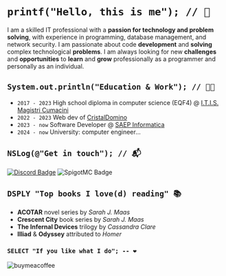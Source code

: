 # `printf("Hello, this is me"); // 👋`
I am a skilled IT professional with a **passion for technology and problem solving**, with experience in programming, database management, and network security. I am passionate about code **development** and **solving** complex technological **problems**. I am always looking for new **challenges** and **opportunities** to **learn** and **grow** professionally as a programmer and personally as an individual.

## `System.out.println("Education & Work"); // 👨‍💼`
- `2017 - 2023` High school diploma in computer science (EQF4) @ [I.T.I.S. Magistri Cumacini](https://www.magistricumacini.edu.it/)
- `2022 - 2023` Web dev of [CristalDomino](https://cristaldomino.com)
- `2023 - now` Software Developer @ [SAEP Informatica](https://www.saep.it/)
- `2024 - now` University: computer engineer...

## `NSLog(@"Get in touch"); // 📬`
[![Discord Badge](https://img.shields.io/badge/Discord-SadShrimpy-7289DA?style=flat&logo=discord&logoColor=white)](https://discord.com/users/1047186351302393967)
![SpigotMC Badge](https://img.shields.io/badge/SpigotMC-Shiry-E57E16?style=flat&logo=spigotmc&logoColor=ffffff)

## `DSPLY "Top books I love(d) reading" 📚`
- **ACOTAR** novel series by _Sarah J. Maas_
- **Crescent City** book series by _Sarah J. Maas_
- **The Infernal Devices** trilogy by _Cassandra Clare_
- **Illiad** & **Odyssey** attributed to _Homer_

### `SELECT "If you like what I do"; -- ❤`
![buymeacoffee](https://img.shields.io/badge/Support-Me_❤-FF0000?style=flat&logo=buymeacoffee&logoColor=ffffff)
